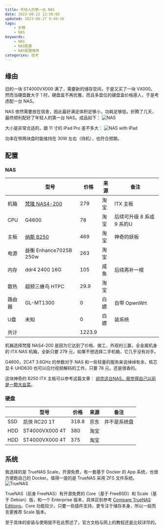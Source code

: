 ```yaml
---
title: 年轻人的第一台 NAS
date: 2023-08-22 12:56:05
updated: 2023-08-27 9:49:16
tags: 
    - 折腾
    - NAS
keywords: 
    - NAS
    - NAS配置
    - NAS配置推荐
categories: 技术
---
```


## 缘由

旧的一块 ST4000VX000 满了，需要新的储存空间，于是又买了一块 VX000。然而当硬盘数大于 1 时，硬盘盒不再优雅，而且多盘位的硬盘盒价格感人，于是考虑配一台 NAS。

NAS 依然需要放在宿舍，因此最好满足体积足够小，功耗足够低。折腾了几天，最终顺利配好了年轻人的第一台 NAS。成品如下：
![NAS](/imgs/first-nas/IMG20230822134527.jpg)

大小是非常合适的，跟 11 寸的 iPad Pro 差不多大：
![NAS with iPad](/imgs/first-nas/IMG20230822134548.jpg)

功率在带两块盘时能维持在 30W 左右（待机），也符合预期。

## 配置

### NAS

|        | 型号                                                              | 价格   | 来源 | 备注                      |
| ------ | ----------------------------------------------------------------- | ------ | ---- | ------------------------- |
| 机箱   | [梵隆 NAS4-200](https://item.taobao.com/item.htm?id=694112714570) | 279    | 淘宝 | ITX 主板                  |
| CPU    | G4600                                                             | 78     | 淘宝 | 后续可升级 8 系或 9 系的U |
| 主板   | [纳斯 B250](https://item.taobao.com/item.htm?id=668869217514)     | 469    | 淘宝 | 神奇的妖板                |
| 电源   | 益衡 Enhance7025B 250w                                            | 263    | 淘宝 |                           |
| 内存   | ddr4 2400 16G                                                     | 105    | 咸鱼 | 后续再补一根              |
| 散热   | 超频三蜂鸟 HTPC                                                   | 29.9   | 淘宝 |                           |
| 路由器 | GL-MT1300                                                         | 0      | 白嫖 | 自带 OpwnWrt              |
| U盘    | 未知                                                              | 0      | 白嫖 | 装系统                    |
| 共计   |                                                                   | 1223.9 |      |                           |

机箱选择梵隆 NAS4-200 是因为它达到了价格、做工、外观的三赢，全金属机身的 ITX NAS 机箱，全新只要 279 元，如果不想选择二手机箱，它几乎没有对手。

G4600，2C4T 3.6GHz 的参数对于 NAS 和一些轻量的服务来说绰绰有余，核芯显卡 UHD630 也可以应付视频解码的工作，只要 78 元，还是很香的。

这块神奇的 B250 ITX 主板可以参考这篇文章： [组完这台NAS，我觉得自己以前是一颗大韭菜](https://mp.weixin.qq.com/s/F9g6ynC1DIy_lmmIfOZ8Vg)。

### 硬盘

|     | 型号           | 价格  | 来源 | 备注         |
| --- | -------------- | ----- | ---- | ------------ |
| SSD | 凯侠 RC20 1T   | 318.8 | 京东 | 并不是系统盘 |
| HDD | ST4000VX000 4T | 380   | 淘宝 |              |
| HDD | ST4000VX000 4T | 375   | 淘宝 |              |

## 系统

我选择的是 TrueNAS Scale，开源免费，有一套基于 Docker 的 App 系统，也很方便跑自己的 Docker。值得一提的是 TrueNAS 采用 ZFS 文件系统。
![TrueNAS](/imgs/first-nas/image.png)

TrueNAS（前身 FreeNAS）有开源免费的 Core（基于 FreeBSD）和 Scale（基于 Debian）版，和一个 Enterprise 版本，具体区别参考 [Compare TrueNAS Editions](https://www.truenas.com/compare/)。Core 功能较少，只要一些插件支持，更专注于储存本身，所以一般而言更推荐 Scale 版本。

至于具体的安装与使用就不在此赘述了，官方文档与网上的教程还是比较详尽的。
